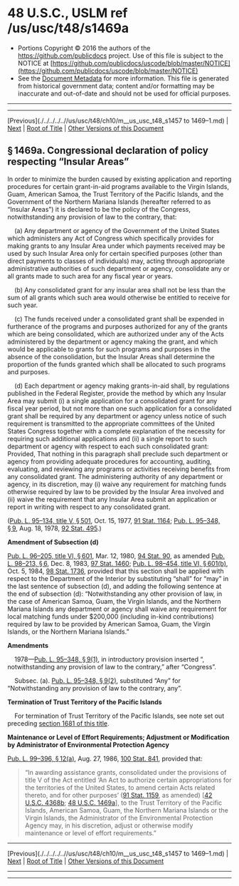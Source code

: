 ---
---

# 48 U.S.C., USLM ref /us/usc/t48/s1469a

* Portions Copyright © 2016 the authors of the https://github.com/publicdocs project.
  Use of this file is subject to the NOTICE at [https://github.com/publicdocs/uscode/blob/master/NOTICE](https://github.com/publicdocs/uscode/blob/master/NOTICE)
* See the [Document Metadata](././../../../..//README.md) for more information.
  This file is generated from historical government data; content and/or formatting may be inaccurate and out-of-date and should not be used for official purposes.

----------
----------

[Previous](./../../../..//us/usc/t48/ch10/m__us_usc_t48_s1457 to 1469–1.md) | [Next](./../../../..//us/usc/t48/ch10/m__us_usc_t48_s1469a–1.md) | [Root of Title](./../../../../) | [Other Versions of this Document](https://publicdocs.github.io/go/links?ns=uslm&ref=%2Fus%2Fusc%2Ft48%2Fs1469a)

## § 1469a. Congressional declaration of policy respecting “Insular Areas”

In order to minimize the burden caused by existing application and reporting procedures for certain grant-in-aid programs available to the Virgin Islands, Guam, American Samoa, the Trust Territory of the Pacific Islands, and the Government of the Northern Mariana Islands (hereafter referred to as “Insular Areas”) it is declared to be the policy of the Congress, notwithstanding any provision of law to the contrary, that:

    (a) Any department or agency of the Government of the United States which administers any Act of Congress which specifically provides for making grants to any Insular Area under which payments received may be used by such Insular Area only for certain specified purposes (other than direct payments to classes of individuals) may, acting through appropriate administrative authorities of such department or agency, consolidate any or all grants made to such area for any fiscal year or years.

    (b) Any consolidated grant for any insular area shall not be less than the sum of all grants which such area would otherwise be entitled to receive for such year.

    (c) The funds received under a consolidated grant shall be expended in furtherance of the programs and purposes authorized for any of the grants which are being consolidated, which are authorized under any of the Acts administered by the department or agency making the grant, and which would be applicable to grants for such programs and purposes in the absence of the consolidation, but the Insular Areas shall determine the proportion of the funds granted which shall be allocated to such programs and purposes.

    (d) Each department or agency making grants-in-aid shall, by regulations published in the Federal Register, provide the method by which any Insular Area may submit (i) a single application for a consolidated grant for any fiscal year period, but not more than one such application for a consolidated grant shall be required by any department or agency unless notice of such requirement is transmitted to the appropriate committees of the United States Congress together with a complete explanation of the necessity for requiring such additional applications and (ii) a single report to such department or agency with respect to each such consolidated grant: Provided, That nothing in this paragraph shall preclude such department or agency from providing adequate procedures for accounting, auditing, evaluating, and reviewing any programs or activities receiving benefits from any consolidated grant. The administering authority of any department or agency, in its discretion, may (i) waive any requirement for matching funds otherwise required by law to be provided by the Insular Area involved and (ii) waive the requirement that any Insular Area submit an application or report in writing with respect to any consolidated grant.

([Pub. L. 95–134, title V, § 501][/us/pl/95/134/s501], Oct. 15, 1977, [91 Stat. 1164][/us/stat/91/1164]; [Pub. L. 95–348, § 9][/us/pl/95/348/s9], Aug. 18, 1978, [92 Stat. 495][/us/stat/92/495].)

 __Amendment of Subsection (d)__ 

[Pub. L. 96–205, title VI, § 601][/us/pl/96/205/s601], Mar. 12, 1980, [94 Stat. 90][/us/stat/94/90], as amended [Pub. L. 98–213, § 6][/us/pl/98/213/s6], Dec. 8, 1983, [97 Stat. 1460][/us/stat/97/1460]; [Pub. L. 98–454, title VI, § 601(b)][/us/pl/98/454/s601/b], Oct. 5, 1984, [98 Stat. 1736][/us/stat/98/1736], provided that this section shall be applied with respect to the Department of the Interior by substituting “shall” for “may” in the last sentence of subsection (d), and adding the following sentence at the end of subsection (d): “Notwithstanding any other provision of law, in the case of American Samoa, Guam, the Virgin Islands, and the Northern Mariana Islands any department or agency shall waive any requirement for local matching funds under $200,000 (including in-kind contributions) required by law to be provided by American Samoa, Guam, the Virgin Islands, or the Northern Mariana Islands.”

 __Amendments__ 

    1978—[Pub. L. 95–348, § 9(1)][/us/pl/95/348/s9/1], in introductory provision inserted “, notwithstanding any provision of law to the contrary,” after “Congress”.

    Subsec. (a). [Pub. L. 95–348, § 9(2)][/us/pl/95/348/s9/2], substituted “Any” for “Notwithstanding any provision of law to the contrary, any”.

 __Termination of Trust Territory of the Pacific Islands__ 

    For termination of Trust Territory of the Pacific Islands, see note set out preceding [section 1681 of this title][/us/usc/t48/s1681].

 __Maintenance or Level of Effort Requirements; Adjustment or Modification by Administrator of Environmental Protection Agency__ 

[Pub. L. 99–396, § 12(a)][/us/pl/99/396/s12/a], Aug. 27, 1986, [100 Stat. 841][/us/stat/100/841], provided that: 

> “In awarding assistance grants, consolidated under the provisions of title V of the Act entitled ‘An Act to authorize certain appropriations for the territories of the United States, to amend certain Acts related thereto, and for other purposes’ ([91 Stat. 1159][/us/stat/91/1159], as amended) \[[42 U.S.C. 4368b][/us/usc/t42/s4368b]; [48 U.S.C. 1469a][/us/usc/t48/s1469a]\], to the Trust Territory of the Pacific Islands, American Samoa, Guam, the Northern Mariana Islands or the Virgin Islands, the Administrator of the Environmental Protection Agency may, in his discretion, adjust or otherwise modify maintenance or level of effort requirements.”

----------

[Previous](./../../../..//us/usc/t48/ch10/m__us_usc_t48_s1457 to 1469–1.md) | [Next](./../../../..//us/usc/t48/ch10/m__us_usc_t48_s1469a–1.md) | [Root of Title](./../../../../) | [Other Versions of this Document](https://publicdocs.github.io/go/links?ns=uslm&ref=%2Fus%2Fusc%2Ft48%2Fs1469a)

----------
----------

[/us/pl/95/134/s501]: https://publicdocs.github.io/go/links?ns=uslm&ref=%2Fus%2Fpl%2F95%2F134%2Fs501
[/us/stat/91/1164]: https://publicdocs.github.io/go/links?ns=uslm&ref=%2Fus%2Fstat%2F91%2F1164
[/us/pl/95/348/s9]: https://publicdocs.github.io/go/links?ns=uslm&ref=%2Fus%2Fpl%2F95%2F348%2Fs9
[/us/stat/92/495]: https://publicdocs.github.io/go/links?ns=uslm&ref=%2Fus%2Fstat%2F92%2F495
[/us/pl/96/205/s601]: https://publicdocs.github.io/go/links?ns=uslm&ref=%2Fus%2Fpl%2F96%2F205%2Fs601
[/us/stat/94/90]: https://publicdocs.github.io/go/links?ns=uslm&ref=%2Fus%2Fstat%2F94%2F90
[/us/pl/98/213/s6]: https://publicdocs.github.io/go/links?ns=uslm&ref=%2Fus%2Fpl%2F98%2F213%2Fs6
[/us/stat/97/1460]: https://publicdocs.github.io/go/links?ns=uslm&ref=%2Fus%2Fstat%2F97%2F1460
[/us/pl/98/454/s601/b]: https://publicdocs.github.io/go/links?ns=uslm&ref=%2Fus%2Fpl%2F98%2F454%2Fs601%2Fb
[/us/stat/98/1736]: https://publicdocs.github.io/go/links?ns=uslm&ref=%2Fus%2Fstat%2F98%2F1736
[/us/pl/95/348/s9/1]: https://publicdocs.github.io/go/links?ns=uslm&ref=%2Fus%2Fpl%2F95%2F348%2Fs9%2F1
[/us/pl/95/348/s9/2]: https://publicdocs.github.io/go/links?ns=uslm&ref=%2Fus%2Fpl%2F95%2F348%2Fs9%2F2
[/us/usc/t48/s1681]: https://publicdocs.github.io/go/links?ns=uslm&ref=%2Fus%2Fusc%2Ft48%2Fs1681
[/us/pl/99/396/s12/a]: https://publicdocs.github.io/go/links?ns=uslm&ref=%2Fus%2Fpl%2F99%2F396%2Fs12%2Fa
[/us/stat/100/841]: https://publicdocs.github.io/go/links?ns=uslm&ref=%2Fus%2Fstat%2F100%2F841
[/us/stat/91/1159]: https://publicdocs.github.io/go/links?ns=uslm&ref=%2Fus%2Fstat%2F91%2F1159
[/us/usc/t42/s4368b]: https://publicdocs.github.io/go/links?ns=uslm&ref=%2Fus%2Fusc%2Ft42%2Fs4368b
[/us/usc/t48/s1469a]: https://publicdocs.github.io/go/links?ns=uslm&ref=%2Fus%2Fusc%2Ft48%2Fs1469a


